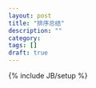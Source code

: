 ```yaml
---
layout: post
title: "排序总结"
description: ""
category: 
tags: []
draft: true
---
```

{% include JB/setup %}
